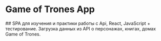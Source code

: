 <h1>Game of Trones App</h1>
## SPA для изучения и практики работы с Api, React, JavaScript + тестирование. Загрузка данных из API о персонажах, книгах, домах Game of Trones.
